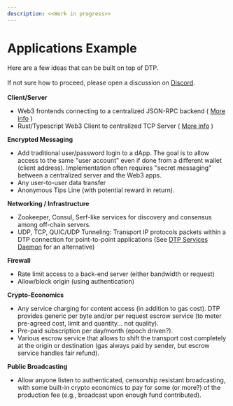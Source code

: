 ```yaml
---
description: <<Work in progress>>
---
```


# Applications Example

Here are a few ideas that can be built on top of DTP. \
\
If not sure how to proceed, please open a discussion on [Discord](https://discord.gg/Erb6SwsVbH).\
\
**Client/Server**

* Web3 frontends connecting to a centralized JSON-RPC backend ( [More info](json-rpc-firewall.md) )
* Rust/Typescript Web3 Client to centralized TCP Server ( [More info](rust-client-server.md) )

**Encrypted Messaging**

* Add traditional user/password login to a dApp. The goal is to allow access to the same "user account" even if done from a different wallet (client address). Implementation often requires "secret messaging" between a centralized server and the Web3 apps.
* Any user-to-user data transfer&#x20;
* Anonymous Tips Line (with potential reward in return).

**Networking / Infrastructure**

* Zookeeper, Consul, Serf-like services for discovery and consensus among off-chain servers.
* UDP, TCP, QUIC/UDP Tunneling: Transport IP protocols packets within a DTP connection for point-to-point applications (See [DTP Services Daemon](../intro/installation.md#setup-with-dtp-services-daemon-plan-for-april-2023) for an alternative)

**Firewall**

* Rate limit access to a back-end server (either bandwidth or request)
* Allow/block origin (using authentication)

**Crypto-Economics**

* Any service charging for content access (in addition to gas cost). DTP provides generic per byte and/or per request escrow service (to meter pre-agreed cost, limit and quantity... not quality).
* Pre-paid subscription per day/month (epoch driven?).
* Various escrow service that allows to shift the transport cost completely at the origin or destination (gas always paid by sender, but escrow service handles fair refund).

**Public Broadcasting**

* Allow anyone listen to authenticated, censorship resistant broadcasting, with some built-in crypto economics to pay for some (or more?) of the production fee (e.g., broadcast upon enough fund contributed).



